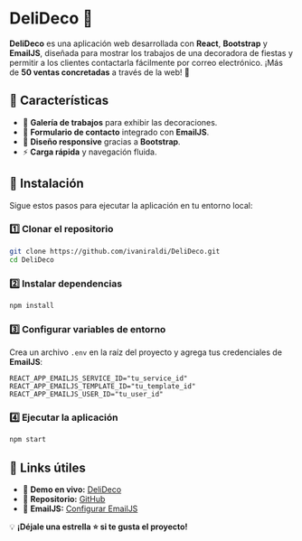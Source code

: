 # DeliDeco 🎉

**DeliDeco** es una aplicación web desarrollada con **React**, **Bootstrap** y **EmailJS**, diseñada para mostrar los trabajos de una decoradora de fiestas y permitir a los clientes contactarla fácilmente por correo electrónico. ¡Más de **50 ventas concretadas** a través de la web! 🚀

## 🌟 Características
- 📸 **Galería de trabajos** para exhibir las decoraciones.
- 📩 **Formulario de contacto** integrado con **EmailJS**.
- 🎨 **Diseño responsive** gracias a **Bootstrap**.
- ⚡ **Carga rápida** y navegación fluida.

## 🚀 Instalación

Sigue estos pasos para ejecutar la aplicación en tu entorno local:

### 1️⃣ Clonar el repositorio
```bash
git clone https://github.com/ivaniraldi/DeliDeco.git
cd DeliDeco
```

### 2️⃣ Instalar dependencias
```bash
npm install
```

### 3️⃣ Configurar variables de entorno
Crea un archivo `.env` en la raíz del proyecto y agrega tus credenciales de **EmailJS**:
```env
REACT_APP_EMAILJS_SERVICE_ID="tu_service_id"
REACT_APP_EMAILJS_TEMPLATE_ID="tu_template_id"
REACT_APP_EMAILJS_USER_ID="tu_user_id"
```

### 4️⃣ Ejecutar la aplicación
```bash
npm start
```

## 🔗 Links útiles
- 🎨 **Demo en vivo:** [DeliDeco](https://dalidecoshop.vercel.app/)
- 📂 **Repositorio:** [GitHub](https://github.com/ivaniraldi/DeliDeco)
- 📧 **EmailJS:** [Configurar EmailJS](https://www.emailjs.com/)

💡 **¡Déjale una estrella ⭐ si te gusta el proyecto!**
